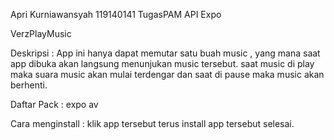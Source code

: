 Apri Kurniawansyah
119140141
TugasPAM API Expo

VerzPlayMusic

Deskripsi : App ini hanya dapat memutar satu buah music , yang mana saat app dibuka akan langsung menunjukan music tersebut.
saat music di play maka suara music akan mulai terdengar dan saat di pause maka music akan berhenti.

Daftar Pack : expo av

Cara menginstall : klik app tersebut terus install app tersebut selesai.




